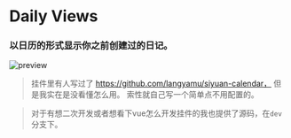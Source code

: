 # Daily Views

### 以日历的形式显示你之前创建过的日记。
![preview](https://raw.githubusercontent.com/fatevase/SiYuanDailyViews/main/preview.png)


> 挂件里有人写过了 https://github.com/langyamu/siyuan-calendar， 但是我实在是没看懂怎么用。
> 索性就自己写一个简单点不用配置的。

> 对于有想二次开发或者想看下vue怎么开发挂件的我也提供了源码，在`dev`分支下。